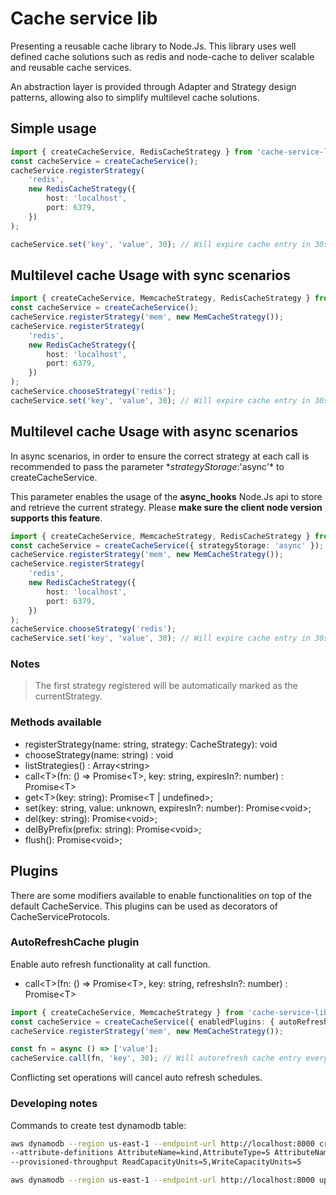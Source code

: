 # Cache service lib

Presenting a reusable cache library to Node.Js. This library uses well defined cache solutions such as redis and node-cache to deliver scalable and reusable cache services.

An abstraction layer is provided through Adapter and Strategy design patterns, allowing also to simplify multilevel cache solutions.

## Simple usage

```typescript
import { createCacheService, RedisCacheStrategy } from 'cache-service-lib';
const cacheService = createCacheService();
cacheService.registerStrategy(
	'redis',
	new RedisCacheStrategy({
		host: 'localhost',
		port: 6379,
	})
);

cacheService.set('key', 'value', 30); // Will expire cache entry in 30s
```

## Multilevel cache Usage with sync scenarios

```typescript
import { createCacheService, MemcacheStrategy, RedisCacheStrategy } from 'cache-service-lib';
const cacheService = createCacheService();
cacheService.registerStrategy('mem', new MemCacheStrategy());
cacheService.registerStrategy(
	'redis',
	new RedisCacheStrategy({
		host: 'localhost',
		port: 6379,
	})
);
cacheService.chooseStrategy('redis');
cacheService.set('key', 'value', 30); // Will expire cache entry in 30s
```

## Multilevel cache Usage with async scenarios

In async scenarios, in order to ensure the correct strategy at each call is recommended to pass the parameter \*_strategyStorage_:'async'\* to createCacheService.

This parameter enables the usage of the **async_hooks** Node.Js api to store and retrieve the current strategy. Please **make sure the client node version supports this feature**.

```typescript
import { createCacheService, MemcacheStrategy, RedisCacheStrategy } from 'cache-service-lib';
const cacheService = createCacheService({ strategyStorage: 'async' });
cacheService.registerStrategy('mem', new MemCacheStrategy());
cacheService.registerStrategy(
	'redis',
	new RedisCacheStrategy({
		host: 'localhost',
		port: 6379,
	})
);
cacheService.chooseStrategy('redis');
cacheService.set('key', 'value', 30); // Will expire cache entry in 30s
```

### Notes

> The first strategy registered will be automatically marked as the currentStrategy.

### Methods available

- registerStrategy(name: string, strategy: CacheStrategy): void
- chooseStrategy(name: string) : void
- listStrategies() : Array\<string\>
- call\<T\>(fn: () => Promise\<T\>, key: string, expiresIn?: number) : Promise\<T\>
- get\<T\>(key: string): Promise<T | undefined>;
- set(key: string, value: unknown, expiresIn?: number): Promise\<void\>;
- del(key: string): Promise\<void\>;
- delByPrefix(prefix: string): Promise\<void\>;
- flush(): Promise\<void\>;

## Plugins

There are some modifiers available to enable functionalities on top of the default CacheService. This plugins can be used as decorators of CacheServiceProtocols.

### AutoRefreshCache plugin

Enable auto refresh functionality at call function.

- call\<T\>(fn: () => Promise\<T\>, key: string, refreshsIn?: number) : Promise\<T\>

```typescript
import { createCacheService, MemcacheStrategy } from 'cache-service-lib';
const cacheService = createCacheService({ enabledPlugins: { autoRefresh: true } });
cacheService.registerStrategy('mem', new MemCacheStrategy());

const fn = async () => ['value'];
cacheService.call(fn, 'key', 30); // Will autorefresh cache entry every 30s
```

Conflicting set operations will cancel auto refresh schedules.

### Developing notes

Commands to create test dynamodb table:

```bash
aws dynamodb --region us-east-1 --endpoint-url http://localhost:8000 create-table --table-name table-1 \
--attribute-definitions AttributeName=kind,AttributeType=S AttributeName=key,AttributeType=S --key-schema AttributeName=kind,KeyType=HASH AttributeName=key,KeyType=RANGE \
--provisioned-throughput ReadCapacityUnits=5,WriteCapacityUnits=5

aws dynamodb --region us-east-1 --endpoint-url http://localhost:8000 update-time-to-live --table-name table-1 --time-to-live-specification "Enabled=true, AttributeName=ttl"
```
